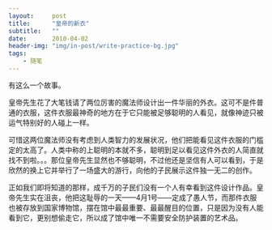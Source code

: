 ```yaml
---
layout:     post
title:      "皇帝的新衣"
subtitle:   ""
date:       2010-04-02
header-img: "img/in-post/write-practice-bg.jpg"
tags:
    - 随笔
---
```




有这么一个故事。

皇帝先生花了大笔钱请了两位厉害的魔法师设计出一件华丽的外衣。这可不是件普通的衣服，这件衣服最神奇的地方在于它只能被足够聪明的人看见，就像神迹只被运气特别好的人碰上一样。

可惜这两位魔法师没有考虑到人类智力的发展状况，他们把能看见这件衣服的门槛定的太高了。人类中称的上聪明的本就不多，聪明到足以看见这件外衣的人简直就找不到啦。。。那位皇帝先生显然也不够聪明，不过他还是坚信有人可以看到，于是欣然的换上它并举行了一场盛大的游行，向他的子民展示这件独一无二的创作。

正如我们即将知道的那样，成千万的子民们没有一个人有幸看到这件设计作品。皇帝先生实在沮丧，他把这耻辱的一天——4月1号——定成了愚人节，而那件衣服也被存放到国家博物馆，摆在馆中最最重要、最最醒目的位置，只是因为没有人能看到它，更别想偷走它，所以成了馆中唯一不需要安全防护装置的艺术品。